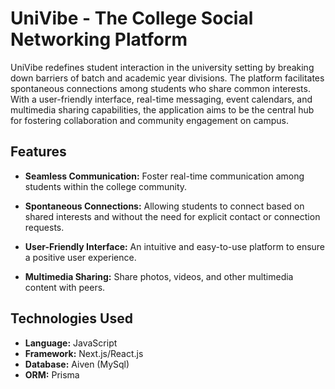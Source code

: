 # UniVibe - The College Social Networking Platform

UniVibe redefines student interaction in the university setting by breaking down barriers of batch and academic year divisions. The platform facilitates spontaneous connections among students who share common interests. With a user-friendly interface, real-time messaging, event calendars, and multimedia sharing capabilities, the application aims to be the central hub for fostering collaboration and community engagement on campus.

## Features

- **Seamless Communication:** Foster real-time communication among students within the college community.
  
- **Spontaneous Connections:** Allowing students to connect based on shared interests and without the need for explicit contact or connection requests.

- **User-Friendly Interface:** An intuitive and easy-to-use platform to ensure a positive user experience.

- **Multimedia Sharing:** Share photos, videos, and other multimedia content with peers.

## Technologies Used

- **Language:** JavaScript
- **Framework:** Next.js/React.js
- **Database:** Aiven (MySql)
- **ORM:** Prisma
